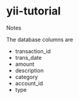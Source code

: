 # yii-tutorial

Notes

The database columns are
* transaction_id
* trans_date
* amount
* description
* category
* account_id
* type
